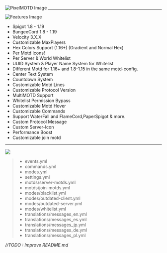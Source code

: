 
<img align="left" alt="PixelMOTD Image" src="https://i.imgur.com/jUBJjHy.png" />

---

<img align="center" alt="Features Image" src="https://i.imgur.com/8Rg6V0u.png">



* Spigot 1.8 - 1.19
* BungeeCord 1.8 - 1.19
* Velocity 3.X.X
* Customizable MaxPlayers
* Hex Colors Support (1.16+) (Gradient and Normal Hex)
* Per Motd Icons!
* Per Server & World Whitelist
* UUID System & Player Name System for Whitelist
* Different Motd for 1.16+ and 1.8-1.15 in the same motd-config.
* Center Text System
* Countdown System
* Customizable Motd Lines
* Customizable Protocol Version
* MultiMOTD Support
* Whitelist Permission Bypass
* Customizable Motd Hover
* Customizable Commands
* Support WaterFall and FlameCord,PaperSpigot & more.
* Custom Protocol Message
* Custom Server-Icon
* Performance Boost
* Customizable join motd

---

<img align="center" src="https://i.imgur.com/GIDYa8z.png">

> - events.yml
> - commands.yml
> - modes.yml
> - settings.yml
> - motds/server-motds.yml
> - motds/join-motds.yml
> - modes/blacklist.yml
> - modes/outdated-client.yml
> - modes/outdated-server.yml
> - modes/whitelist.yml
> - translations/messages_en.yml
> - translations/messages_es.yml
> - translations/messages_jp.yml
> - translations/messages_de.yml
> - translations/messages_pl.yml

*//TODO : Improve README.md*

